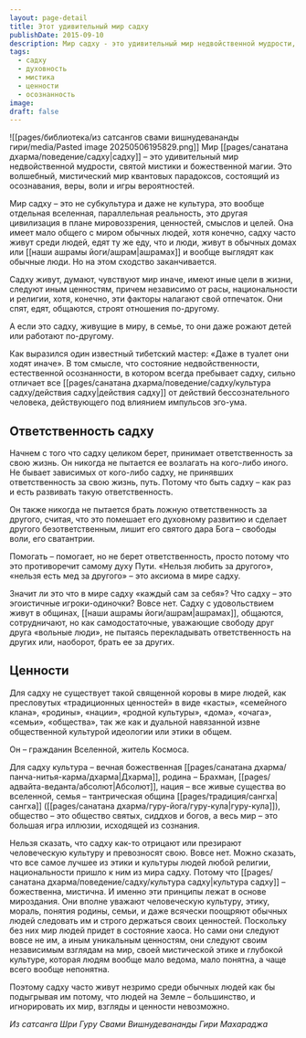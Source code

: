 ```yaml
---
layout: page-detail
title: Этот удивительный мир садху
publishDate: 2015-09-10
description: Мир садху - это удивительный мир недвойственной мудрости, святой мистики и божественной магии. Это волшебный, мистический мир квантовых парадоксов, состоящий из осознавания, веры, воли и игры вероятностей. Мир садху - не субкультура и не культура, а отдельная вселенная, параллельная реальность, другая цивилизация в плане мировоззрения, ценностей, смыслов и целей. Она имеет мало общего с миром обычных людей, хотя садху часто живут среди них.
tags:
  - садху
  - духовность
  - мистика
  - ценности
  - осознанность
image: 
draft: false
---
```

![[pages/библиотека/из сатсангов свами вишнудевананды гири/media/Pasted image 20250506195829.png]]
Мир [[pages/санатана дхарма/поведение/садху|садху]] – это удивительный мир недвойственной мудрости, святой мистики и божественной магии. Это волшебный, мистический мир квантовых парадоксов, состоящий из осознавания, веры, воли и игры вероятностей. 

Мир садху – это не субкультура и даже не культура, это вообще отдельная вселенная, параллельная реальность, это другая цивилизация в плане мировоззрения, ценностей, смыслов и целей. Она имеет мало общего с миром обычных людей, хотя конечно, садху часто живут среди людей, едят ту же еду, что и люди, живут в обычных домах или [[наши ашрамы йоги/ашрам|ашрамах]] и вообще выглядят как обычные люди. Но на этом сходство заканчивается.

Садху живут, думают, чувствуют мир иначе, имеют иные цели в жизни, следуют иным ценностям, причем независимо от расы, национальности и религии, хотя, конечно, эти факторы налагают свой отпечаток. Они спят, едят, общаются, строят отношения по-другому. 

А если это садху, живущие в миру, в семье, то они даже рожают детей или работают по-другому.

Как выразился один известный тибетский мастер: «Даже в туалет они ходят иначе». В том смысле, что состояние недвойственности, естественной осознанности, в котором всегда пребывает садху, сильно отличает все [[pages/санатана дхарма/поведение/садху/культура садху/действия садху|действия садху]] от действий бессознательного человека, действующего под влиянием импульсов эго-ума.

## Ответственность садху

Начнем с того что садху целиком берет, принимает ответственность за свою жизнь. Он никогда не пытается ее возлагать на кого-либо иного. Не бывает зависимых от кого-либо садху, не принявших ответственность за свою жизнь, путь. Потому что быть садху – как раз и есть развивать такую ответственность.

Он также никогда не пытается брать ложную ответственность за другого, считая, что это помешает его духовному развитию и сделает другого безответственным, лишит его святого дара Бога – свободы воли, его сватантрии.

Помогать – помогает, но не берет ответственность, просто потому что это противоречит самому духу Пути. «Нельзя любить за другого», «нельзя есть мед за другого» – это аксиома в мире садху. 

Значит ли это что в мире садху «каждый сам за себя»? Что садху – это эгоистичные игроки-одиночки? Вовсе нет. Садху с удовольствием живут в общинах, [[наши ашрамы йоги/ашрам|ашрамах]], общаются, сотрудничают, но как самодостаточные, уважающие свободу друг друга «вольные люди», не пытаясь перекладывать ответственность на других или, наоборот, брать ее за других.

## Ценности

Для садху не существует такой священной коровы в мире людей, как пресловутых «традиционных ценностей» в виде «касты», «семейного клана», «родины», «нации», «родной культуры», «дома», «очага», «семьи», «общества», так же как и дуальной навязанной извне общественной культурой идеологии или этики в общем.

Он – гражданин Вселенной, житель Космоса.

Для садху культура – вечная божественная [[pages/санатана дхарма/панча-нитья-карма/дхарма|Дхарма]], родина – Брахман, [[pages/адвайта-веданта/абсолют|Абсолют]], нация – все живые существа во вселенной, семья – тантрическая община [[pages/традиция/сангха|сангха]] ([[pages/санатана дхарма/гуру-йога/гуру-кула|гуру-кула]]), общество – это общество святых, сиддхов и богов, а весь мир – это большая игра иллюзии, исходящей из сознания.

Нельзя сказать, что садху как-то отрицают или презирают человеческую культуру и превозносят свою. Вовсе нет. Можно сказать, что все самое лучшее из этики и культуры людей любой религии, национальности пришло к ним из мира садху. Потому что [[pages/санатана дхарма/поведение/садху/культура садху|культура садху]] – божественна, мистична. И именно эти принципы лежат в основе мироздания. Они вполне уважают человеческую культуру, этику, мораль, понятия родины, семьи, и даже всячески поощряют обычных людей следовать им и строго держаться своих ценностей. Поскольку без них мир людей придет в состояние хаоса. Но сами они следуют вовсе не им, а иным уникальным ценностям, они следуют своим независимым взглядам на мир, своей мистической этике и глубокой культуре, которая людям вообще мало ведома, мало понятна, а чаще всего вообще непонятна.

Поэтому садху часто живут незримо среди обычных людей как бы подыгрывая им потому, что людей на Земле – большинство, и игнорировать их мир, взгляды и ценности невозможно.

*Из сатсанга Шри Гуру Свами Вишнудевананды Гири Махараджа*